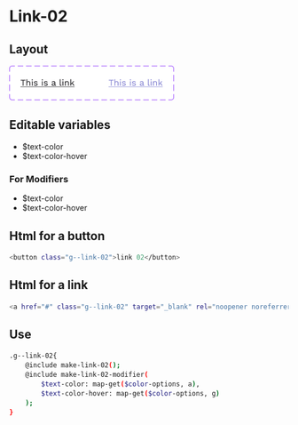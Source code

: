# Link-02

## Layout

![alt text][link-02]

[link-02]: /src/img/global-components/link/link-02.png

## Editable variables

- $text-color
- $text-color-hover

### For Modifiers

- $text-color
- $text-color-hover

## Html for a button

```sh
<button class="g--link-02">link 02</button>
```

## Html for a link

```sh
<a href="#" class="g--link-02" target="_blank" rel="noopener noreferrer">link 02 link</a>
```

## Use

```sh
.g--link-02{
    @include make-link-02();
    @include make-link-02-modifier(
        $text-color: map-get($color-options, a),
        $text-color-hover: map-get($color-options, g)
    );
}
```
